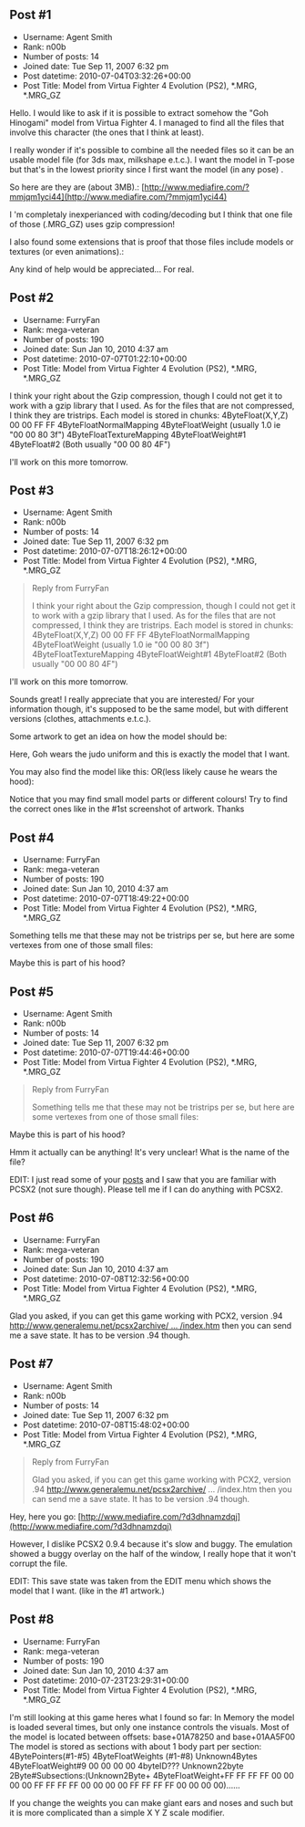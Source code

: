 ## Post #1
- Username: Agent Smith
- Rank: n00b
- Number of posts: 14
- Joined date: Tue Sep 11, 2007 6:32 pm
- Post datetime: 2010-07-04T03:32:26+00:00
- Post Title: Model from Virtua Fighter 4 Evolution (PS2), *.MRG, *.MRG_GZ

Hello. I would like to ask if it is possible to extract somehow the "Goh Hinogami" model from Virtua Fighter 4.
I managed to find all the files that involve this character (the ones that I think at least).

I really wonder if it's possible to combine all the needed files so it can be an usable model file (for 3ds max, milkshape e.t.c.). I want the model in T-pose but that's in the lowest priority since I first want the model (in any pose) .

So here are they are (about 3MB).:
[http://www.mediafire.com/?mmjqm1yci44](http://www.mediafire.com/?mmjqm1yci44)

I 'm completaly inexperianced with coding/decoding but I think that one file of those (.MRG_GZ) uses gzip compression!

[](http://s122.photobucket.com/albums/o261/Agent-Smithy/?action=view&current=CH_JDKMRG_GZ.png)
I also found some extensions that is proof that those files include models or textures (or even animations).:
[](http://s122.photobucket.com/albums/o261/Agent-Smithy/?action=view&current=JD2_FACE_01MRG.png)

Any kind of help would be appreciated... For real.
## Post #2
- Username: FurryFan
- Rank: mega-veteran
- Number of posts: 190
- Joined date: Sun Jan 10, 2010 4:37 am
- Post datetime: 2010-07-07T01:22:10+00:00
- Post Title: Model from Virtua Fighter 4 Evolution (PS2), *.MRG, *.MRG_GZ

I think your right about the Gzip compression, though I could not get it to work with a gzip library that I used. As for the files that are not compressed, I think they are tristrips. Each model is stored in chunks:
4ByteFloat(X,Y,Z) 00 00 FF FF
4ByteFloatNormalMapping 4ByteFloatWeight (usually 1.0 ie "00 00 80 3f")
4ByteFloatTextureMapping 4ByteFloatWeight#1 4ByteFloat#2 (Both usually "00 00 80 4F")

I'll work on this more tomorrow.
## Post #3
- Username: Agent Smith
- Rank: n00b
- Number of posts: 14
- Joined date: Tue Sep 11, 2007 6:32 pm
- Post datetime: 2010-07-07T18:26:12+00:00
- Post Title: Model from Virtua Fighter 4 Evolution (PS2), *.MRG, *.MRG_GZ

> Reply from FurryFan
>
> I think your right about the Gzip compression, though I could not get it to work with a gzip library that I used. As for the files that are not compressed, I think they are tristrips. Each model is stored in chunks:
4ByteFloat(X,Y,Z) 00 00 FF FF
4ByteFloatNormalMapping 4ByteFloatWeight (usually 1.0 ie "00 00 80 3f")
4ByteFloatTextureMapping 4ByteFloatWeight#1 4ByteFloat#2 (Both usually "00 00 80 4F")

I'll work on this more tomorrow.

Sounds great! 
I really appreciate that you are interested/
For your information though, it's supposed to be the same model, but with different versions (clothes, attachments e.t.c.).

Some artwork to get an idea on how the model should be:

Here, Goh wears the judo uniform and this is exactly the model that I want.
[](http://s122.photobucket.com/albums/o261/Agent-Smithy/?action=view&current=GohVF4E.jpg)

You may also find the model like this:
[](http://s122.photobucket.com/albums/o261/Agent-Smithy/?action=view&current=GohPortraitVF4E-2.jpg)
OR(less likely cause he wears the hood):
[](http://s122.photobucket.com/albums/o261/Agent-Smithy/?action=view&current=goh-evol.jpg)

Notice that you may find small model parts or different colours! Try to find the correct ones like in the #1st screenshot of artwork.
Thanks
## Post #4
- Username: FurryFan
- Rank: mega-veteran
- Number of posts: 190
- Joined date: Sun Jan 10, 2010 4:37 am
- Post datetime: 2010-07-07T18:49:22+00:00
- Post Title: Model from Virtua Fighter 4 Evolution (PS2), *.MRG, *.MRG_GZ

Something tells me that these may not be tristrips per se, but here are some vertexes from one of those small files:


Maybe this is part of his hood?
## Post #5
- Username: Agent Smith
- Rank: n00b
- Number of posts: 14
- Joined date: Tue Sep 11, 2007 6:32 pm
- Post datetime: 2010-07-07T19:44:46+00:00
- Post Title: Model from Virtua Fighter 4 Evolution (PS2), *.MRG, *.MRG_GZ

> Reply from FurryFan
>
> Something tells me that these may not be tristrips per se, but here are some vertexes from one of those small files:


Maybe this is part of his hood?

Hmm it actually can be anything! It's very unclear!
What is the name of the file?

EDIT: 
I just read some of your [posts](http://forum.xentax.com/viewtopic.php?f=16&t=2897) and I saw that you are familiar with PCSX2 (not sure though).
Please tell me if I can do anything with PCSX2.
## Post #6
- Username: FurryFan
- Rank: mega-veteran
- Number of posts: 190
- Joined date: Sun Jan 10, 2010 4:37 am
- Post datetime: 2010-07-08T12:32:56+00:00
- Post Title: Model from Virtua Fighter 4 Evolution (PS2), *.MRG, *.MRG_GZ

Glad you asked, if you can get this game working with PCX2, version .94 [http://www.generalemu.net/pcsx2archive/ ... /index.htm](http://www.generalemu.net/pcsx2archive/archive/pcsx2_v0.9.4/index.htm) then you can send me a save state. It has to be version .94 though.
## Post #7
- Username: Agent Smith
- Rank: n00b
- Number of posts: 14
- Joined date: Tue Sep 11, 2007 6:32 pm
- Post datetime: 2010-07-08T15:48:02+00:00
- Post Title: Model from Virtua Fighter 4 Evolution (PS2), *.MRG, *.MRG_GZ

> Reply from FurryFan
>
> Glad you asked, if you can get this game working with PCX2, version .94 http://www.generalemu.net/pcsx2archive/ ... /index.htm then you can send me a save state. It has to be version .94 though.

Hey, here you go: 
[http://www.mediafire.com/?d3dhnamzdqj](http://www.mediafire.com/?d3dhnamzdqj)

However, I dislike PCSX2 0.9.4 because it's slow and buggy. The emulation showed a buggy overlay on the half of the window, I really hope that it won't corrupt the file.

EDIT: This save state was taken from the EDIT menu which shows the model that I want. (like in the #1 artwork.)
## Post #8
- Username: FurryFan
- Rank: mega-veteran
- Number of posts: 190
- Joined date: Sun Jan 10, 2010 4:37 am
- Post datetime: 2010-07-23T23:29:31+00:00
- Post Title: Model from Virtua Fighter 4 Evolution (PS2), *.MRG, *.MRG_GZ

I'm still looking at this game heres what I found so far:
In Memory the model is loaded several times, but only one instance controls the visuals.
Most of the model is located between offsets:
base+01A78250 and base+01AA5F00
The model is stored as sections with about 1 body part per section:
4BytePointers(#1-#5)
4ByteFloatWeights (#1-#8)
Unknown4Bytes
4ByteFloatWeight#9
00 00 00 00
4byteID???
Unknown22byte
2Byte#Subsections:(Unknown2Byte+ 4ByteFloatWeight+FF FF FF FF 00 00 00 00 FF FF FF FF
00 00 00 00 FF FF FF FF 00 00 00 00)......

If you change the weights you can make giant ears and noses and such but it is more complicated than a simple X Y Z scale modifier.
